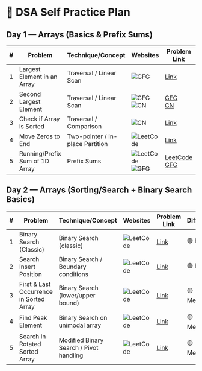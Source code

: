 # 📘 DSA Self Practice Plan

## Day 1 — Arrays (Basics & Prefix Sums)

| #  | Problem                        | Technique/Concept                | Websites                                                                                                   | Problem Link | Difficulty |
|----|--------------------------------|----------------------------------|-----------------------------------------------------------------------------------------------------------|--------------|------------|
| 1  | Largest Element in an Array    | Traversal / Linear Scan          | ![GFG](https://img.shields.io/badge/-GeeksforGeeks-darkgreen?logo=geeksforgeeks&logoColor=white)          | [Link](https://www.geeksforgeeks.org/problems/largest-element-in-array4009/) | Easy |
| 2  | Second Largest Element         | Traversal / Linear Scan          | ![GFG](https://img.shields.io/badge/-GeeksforGeeks-darkgreen?logo=geeksforgeeks&logoColor=white) <br> ![CN](https://img.shields.io/badge/-Coding%20Ninjas-orange?logo=codemagic&logoColor=white) | [GFG](https://www.geeksforgeeks.org/problems/second-largest3735/1) <br> [CN](https://www.naukri.com/code360/problems/second-largest-element-in-the-array_873375) | Easy |
| 3  | Check if Array is Sorted       | Traversal / Comparison           | ![CN](https://img.shields.io/badge/-Coding%20Ninjas-orange?logo=codemagic&logoColor=white)                 | [Link](https://www.naukri.com/code360/problems/ninja-and-the-sorted-check_6581957?leftPanelTabValue=PROBLEM) | Easy |
| 4  | Move Zeros to End              | Two-pointer / In-place Partition | ![LeetCode](https://img.shields.io/badge/-LeetCode-black?logo=leetcode&logoColor=yellow)                   | [Link](https://leetcode.com/problems/move-zeroes/description/) | Easy |
| 5  | Running/Prefix Sum of 1D Array | Prefix Sums                      | ![LeetCode](https://img.shields.io/badge/-LeetCode-black?logo=leetcode&logoColor=yellow) <br> ![GFG](https://img.shields.io/badge/-GeeksforGeeks-darkgreen?logo=geeksforgeeks&logoColor=white) | [LeetCode](https://leetcode.com/problems/running-sum-of-1d-array/description/) <br> [GFG](https://www.geeksforgeeks.org/problems/1-d-prefix-sum/1) | Easy |


## Day 2 — Arrays (Sorting/Search + Binary Search Basics)

| #  | Problem                                    | Technique/Concept                      | Websites                                                                 | Problem Link | Difficulty |
|----|--------------------------------------------|----------------------------------------|--------------------------------------------------------------------------|--------------|------------|
| 1  | Binary Search (Classic)                   | Binary Search (classic)                 | ![LeetCode](https://img.shields.io/badge/-LeetCode-black?logo=leetcode&logoColor=yellow) | [Link](https://leetcode.com/problems/binary-search/description/) | 🟢 Easy |
| 2  | Search Insert Position                     | Binary Search / Boundary conditions     | ![LeetCode](https://img.shields.io/badge/-LeetCode-black?logo=leetcode&logoColor=yellow) | [Link](https://leetcode.com/problems/search-insert-position/description/) | 🟢 Easy |
| 3  | First & Last Occurrence in Sorted Array    | Binary Search (lower/upper bound)       | ![LeetCode](https://img.shields.io/badge/-LeetCode-black?logo=leetcode&logoColor=yellow) | [Link](https://leetcode.com/problems/find-first-and-last-position-of-element-in-sorted-array/) | 🟡 Medium |
| 4  | Find Peak Element                          | Binary Search on unimodal array         | ![LeetCode](https://img.shields.io/badge/-LeetCode-black?logo=leetcode&logoColor=yellow) | [Link](https://leetcode.com/problems/find-peak-element/description/) | 🟡 Medium |
| 5  | Search in Rotated Sorted Array             | Modified Binary Search / Pivot handling | ![LeetCode](https://img.shields.io/badge/-LeetCode-black?logo=leetcode&logoColor=yellow) | [Link](https://leetcode.com/problems/search-in-rotated-sorted-array/description/) | 🟡 Medium |
